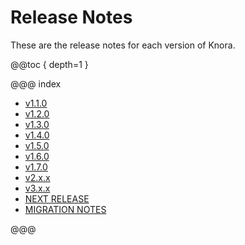 # Release Notes

These are the release notes for each version of Knora.

@@toc { depth=1 }

@@@ index

* [v1.1.0](v1.1.0.md)
* [v1.2.0](v1.2.0.md)
* [v1.3.0](v1.3.0.md)
* [v1.4.0](v1.4.0.md)
* [v1.5.0](v1.5.0.md)
* [v1.6.0](v1.6.0.md)
* [v1.7.0](v1.7.0.md)
* [v2.x.x](v2.x.x.md)
* [v3.x.x](v3.x.x.md)
* [NEXT RELEASE](next.md)
* [MIGRATION NOTES](migration.md)

@@@
